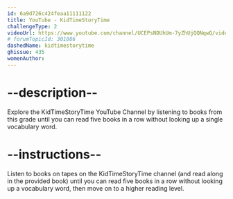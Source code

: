```yaml
---
id: 6a9d726c424feaa11111122
title: YouTube - KidTimeStoryTime
challengeType: 2
videoUrl: https://www.youtube.com/channel/UCEPsNDUhUm-7yZhUjQQNqwQ/videos
# forumTopicId: 301086
dashedName: kidtimestorytime
ghissue: 435
womenAuthor: 
---
```


# --description--

Explore the KidTimeStoryTime YouTube Channel by listening to books from this grade until you can read five books in a row without looking up a single vocabulary word.

# --instructions--

Listen to books on tapes on the KidTimeStoryTime channel (and read along in the provided book) until you can read five books in a row without looking up a vocabulary word, then move on to a higher reading level.